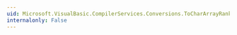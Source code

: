 ```yaml
---
uid: Microsoft.VisualBasic.CompilerServices.Conversions.ToCharArrayRankOne(System.Object)
internalonly: False
---
```

